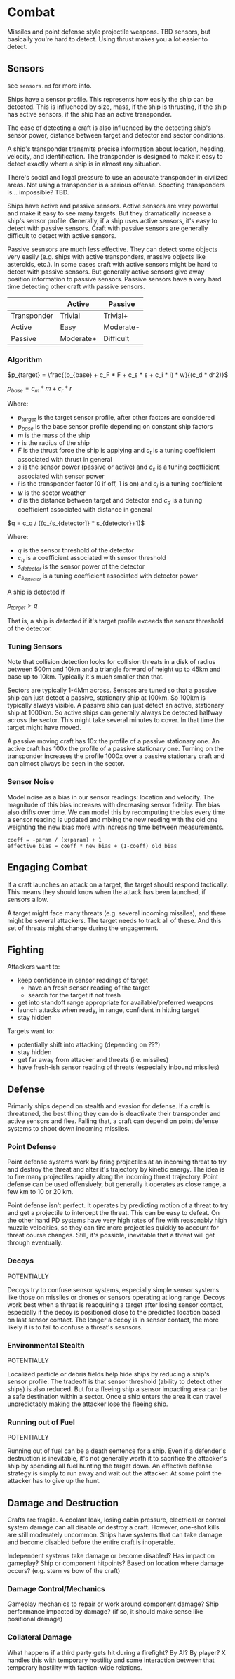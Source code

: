 # Combat

Missiles and point defense style projectile weapons.
TBD sensors, but basically you're hard to detect. Using thrust makes you a lot
easier to detect.

## Sensors

see `sensors.md` for more info.

Ships have a sensor profile. This represents how easily the ship can be
detected. This is influenced by size, mass, if the ship is thrusting, if the
ship has active sensors, if the ship has an active transponder.

The ease of detecting a craft is also influenced by the detecting ship's
sensor power, distance between target and detector and sector conditions.

A ship's transponder transmits precise information about location, heading,
velocity, and identification. The transponder is designed to make it easy to 
detect exactly where a ship is in almost any situation.

There's social and legal pressure to use an accurate transponder in civilized
areas. Not using a transponder is a serious offense. Spoofing transponders
is... impossible? TBD.

Ships have active and passive sensors. Active sensors are very powerful and
make it easy to see many targets. But they dramatically increase a ship's
sensor profile. Generally, if a ship uses active sensors, it's easy to detect
with passive sensors. Craft with passive sensors are generally difficult to
detect with active sensors.

Passive sesnsors are much less effective. They can detect some objects very
easily (e.g. ships with active transponders, massive objects like asteroids,
etc.). In some cases craft with active sensors might be hard to detect with
passive sensors. But generally active sensors give away position information to
passive sensors. Passive sensors have a very hard time detecting other craft
with passive sensors.

|             | Active    | Passive   |
|-------------|-----------|-----------|
| Transponder | Trivial   | Trivial+  |
| Active      | Easy      | Moderate- |
| Passive     | Moderate+ | Difficult |


### Algorithm

$p_{target} = \frac{(p_{base} + c_F * F + c_s * s + c_i * i) * w}{(c_d * d^2)}$

$p_{base} = c_m * m + c_r * r$

Where:
 * $p_{target}$ is the target sensor profile, after other factors are considered
 * $p_{base}$ is the base sensor profile depending on constant ship factors
 * $m$ is the mass of the ship
 * $r$ is the radius of the ship
 * $F$ is the thrust force the ship is applying and $c_t$ is a tuning coefficient associated with thrust in general
 * $s$ is the sensor power (passive or active) and $c_s$ is a tuning coefficient associated with sensor power
 * $i$ is the transponder factor (0 if off, 1 is on) and $c_i$ is a tuning coefficient
 * $w$ is the sector weather
 * $d$ is the distance between target and detector and $c_d$ is a tuning coefficient associated with distance in general

$q = c_q / ({c_{s_{detector]} * s_{detector}+1)$

Where:
 * $q$ is the sensor threshold of the detector
 * $c_q$ is a coefficient associated with sensor threshold
 * $s_{detector}$ is the sensor power of the detector
 * $c_{s_{detector}}$ is a tuning coefficient associated with detector power

A ship is detected if

$p_{target} > q$

That is, a ship is detected if it's target profile exceeds the sensor
threshold of the detector.

### Tuning Sensors

Note that collision detection looks for collision threats in a disk of radius
between 500m and 10km and a triangle forward of height up to 45km and base up
to 10km. Typically it's much smaller than that.

Sectors are typically 1-4Mm across. Sensors are tuned so that a passive ship
can just detect a passive, stationary ship at 100km. So 100km is typically
always visible. A passive ship can just detect an active, stationary ship at
1000km. So active ships can generally always be detected halfway across the
sector. This might take several minutes to cover. In that time the target might
have moved.

A passive moving craft has 10x the profile of a passive stationary one. An
active craft has 100x the profile of a passive stationary one. Turning on the
transponder increases the profile 1000x over a passive stationary craft and can
almost always be seen in the sector.

### Sensor Noise

Model noise as a bias in our sensor readings: location and velocity. The
magnitude of this bias increases with decreasing sensor fidelity. The bias also
drifts over time. We can model this by recomputing the bias every time a sensor
reading is updated and mixing the new reading with the old one weighting the
new bias more with increasing time between measurements.

```
coeff = -param / (x+param) + 1
effective_bias = coeff * new_bias + (1-coeff) old_bias
```


## Engaging Combat

If a craft launches an attack on a target, the target should respond
tactically. This means they should know when the attack has been launched, if
sensors allow.

A target might face many threats (e.g. several incoming missiles), and there
might be several attackers. The target needs to track all of these. And this
set of threats might change during the engagement.

## Fighting

Attackers want to:
 * keep confidence in sensor readings of target
   * have an fresh sensor reading of the target
   * search for the target if not fresh
 * get into standoff range appropriate for available/preferred weapons
 * launch attacks when ready, in range, confident in hitting target
 * stay hidden

Targets want to:
 * potentially shift into attacking (depending on ???)
 * stay hidden
 * get far away from attacker and threats (i.e. missiles)
 * have fresh-ish sensor reading of threats (especially inbound missiles)

## Defense

Primarily ships depend on stealth and evasion for defense. If a craft is
threatened, the best thing they can do is deactivate their transponder and
active sensors and flee. Failing that, a craft can depend on point defense
systems to shoot down incoming missiles.

### Point Defense

Point defense systems work by firing projectiles at an incoming threat to try
and destroy the threat and alter it's trajectory by kinetic energy. The idea is
to fire many projectiles rapidly along the incoming threat trajectory. Point
defense can be used offensively, but generally it operates as close range, a
few km to 10 or 20 km.

Point defense isn't perfect. It operates by predicting motion of a threat to
try and get a projectile to intercept the threat. This can be easy to defeat.
On the other hand PD systems have very high rates of fire with reasonably high
muzzle velocities, so they can fire more projectiles quickly to account for
threat course changes. Still, it's possible, inevitable that a threat will get
through eventually.

### Decoys

POTENTIALLY

Decoys try to confuse sensor systems, especially simple sensor systems like
those on missiles or drones or sensors operating at long range. Decoys work
best when a threat is reacquiring a target after losing sensor contact,
especially if the decoy is positioned close to the predicted location based on
last sensor contact. The longer a decoy is in sensor contact, the more likely
it is to fail to confuse a threat's sesnsors.

### Environmental Stealth

POTENTIALLY

Localized particle or debris fields help hide ships by reducing a ship's sensor
profile. The tradeoff is that sensor threshold (ability to detect other ships)
is also reduced. But for a fleeing ship a sensor impacting area can be a safe
destination within a sector. Once a ship enters the area it can travel
unpredictably making the attacker lose the fleeing ship.

### Running out of Fuel

POTENTIALLY

Running out of fuel can be a death sentence for a ship. Even if a defender's
destruction is inevitable, it's not generally worth it to sacrifice the
attacker's ship by spending all fuel hunting the target down. An effective
defense strategy is simply to run away and wait out the attacker. At some point
the attacker has to give up the hunt.

## Damage and Destruction

Crafts are fragile. A coolant leak, losing cabin pressure, electrical or
control system damage can all disable or destroy a craft. However, one-shot
kills are still moderately uncommon. Ships have systems that can take damage
and become disabled before the entire craft is inoperable.

Independent systems take damage or become disabled? Has impact on gameplay?
Ship or component hitpoints?
Based on location where damage occurs? (e.g. stern vs bow of the craft)

### Damage Control/Mechanics

Gameplay mechanics to repair or work around component damage?
Ship performance impacted by damage? (if so, it should make sense like
positional damage)

### Collateral Damage

What happens if a third party gets hit during a firefight? By AI? By player?
X handles this with temporary hostility and some interaction between that
temporary hostility with faction-wide relations.
